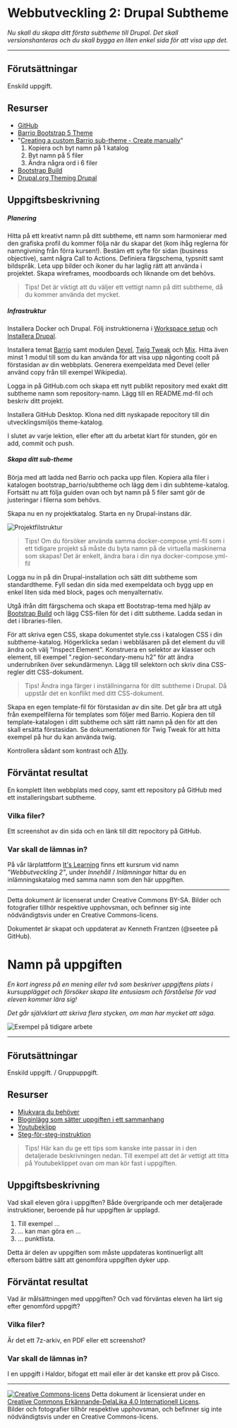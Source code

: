 # Webbutveckling 2: Drupal Subtheme

_Nu skall du skapa ditt första subtheme till Drupal. Det skall versionshanteras och du skall bygga en liten enkel sida för att visa upp det._

---

## Förutsättningar

Enskild uppgift. 

## Resurser

* [GitHub](https://github.com/)    
* [Barrio Bootstrap 5 Theme](https://www.drupal.org/project/bootstrap_barrio)   
* "[Creating a custom Barrio sub-theme - Create manually](https://www.drupal.org/docs/8/themes/barrio-bootstrap-4-drupal-89-theme/bootstrap-barrio-installation/creating-a-custom-barrio-sub-theme#s-create-manually)"  
  1) Kopiera och byt namn på 1 katalog   
  2) Byt namn på 5 filer   
  3) Ändra några ord i 6 filer   
* [Bootstrap Build](https://bootstrap.build/)    
* [Drupal.org Theming Drupal](https://www.drupal.org/docs/theming-drupal)    

## Uppgiftsbeskrivning

##### Planering

Hitta på ett kreativt namn på ditt subtheme, ett namn som harmonierar med den grafiska profil du kommer följa när du skapar det (kom ihåg reglerna för namngivning från förra kursen!). Bestäm ett syfte för sidan (business objective), samt några Call to Actions. Definiera färgschema, typsnitt samt bildspråk. Leta upp bilder och ikoner du har laglig rätt att använda i projektet. Skapa wireframes, moodboards och liknande om det behövs.

> Tips! Det är viktigt att du väljer ett vettigt namn på ditt subtheme, då du kommer använda det mycket. 

##### Infrastruktur

Installera Docker och Drupal. Följ instruktionerna i [Workspace setup](https://tcstenungsund.github.io/schedule/assignment.html?link=assignments/weuweb02-workspace_setup) och [Installera Drupal](https://tcstenungsund.github.io/schedule/assignment.html?link=assignments/weuweb02-installera_drupal).  

Installera temat [Barrio](https://www.drupal.org/project/bootstrap_barrio) samt modulen [Devel](https://www.drupal.org/project/devel), [Twig Tweak](https://www.drupal.org/project/twig_tweak) och [Mix](https://www.drupal.org/project/mix). Hitta även minst 1 modul till som du kan använda för att visa upp någonting coolt på förstasidan av din webbplats. Generera exempeldata med Devel (eller använd copy från till exempel Wikipedia).   
 
Logga in på GitHub.com och skapa ett nytt publikt repository med exakt ditt subtheme namn som repository-namn. Lägg till en README.md-fil och beskriv ditt projekt. 

Installera GitHub Desktop. Klona ned ditt nyskapade repocitory till din utvecklingsmiljös theme-katalog.   

I slutet av varje lektion, eller efter att du arbetat klart för stunden, gör en add, commit och push.   

##### Skapa ditt sub-theme

Börja med att ladda ned Barrio och packa upp filen. Kopiera alla filer i katalogen bootstrap_barrio/subtheme och lägg dem i din subhteme-katalog. Fortsätt nu att följa guiden ovan och byt namn på 5 filer samt gör de justeringar i filerna som behövs.  

Skapa nu en ny projektkatalog. Starta en ny Drupal-instans där.  

![Projektfilstruktur](https://i.imgur.com/9Ullbgu.png) 

> Tips! Om du försöker använda samma docker-compose.yml-fil som i ett tidigare projekt så måste du byta namn på de virtuella maskinerna som skapas! Det är enkelt, ändra bara i din nya docker-compose.yml-fil

Logga nu in på din Drupal-installation och sätt ditt subtheme som standardtheme. Fyll sedan din sida med exempeldata och bygg upp en enkel liten sida med block, pages och menyalternativ.

Utgå ifrån ditt färgschema och skapa ett Bootstrap-tema med hjälp av [Bootstrap Build](https://bootstrap.build/) och lägg CSS-filen för det i ditt subtheme. Ladda sedan in det i libraries-filen.   

För att skriva egen CSS, skapa dokumentet style.css i katalogen CSS i din subtheme-katalog. Högerklicka sedan i webbläsaren på det element du vill ändra och välj "Inspect Element". Konstruera en selektor av klasser och element, till exempel ".region-secondary-menu h2" för att ändra underrubriken över sekundärmenyn. Lägg till selektorn och skriv dina CSS-regler ditt CSS-dokument.

> Tips! Ändra inga färger i inställningarna för ditt subtheme i Drupal. Då uppstår det en konflikt med ditt CSS-dokument.

Skapa en egen template-fil för förstasidan av din site. Det går bra att utgå från exempelfilerna för templates som följer med Barrio. Kopiera den till template-katalogen i ditt subtheme och sätt rätt namn på den för att den skall ersätta förstasidan. Se dokumentationen för Twig Tweak för att hitta exempel på hur du kan använda twig.   

Kontrollera sådant som kontrast och [A11y](https://developer.mozilla.org/en-US/docs/Web/Accessibility).

## Förväntat resultat

En komplett liten webbplats med copy, samt ett repository på GitHub med ett installeringsbart subtheme. 

### Vilka filer?

Ett screenshot av din sida och en länk till ditt repocitory på GitHub.  

### Var skall de lämnas in?

På vår lärplattform [It's Learning](https://stenungsund.itslearning.com/) finns ett kursrum vid namn _"Webbutveckling 2"_, under _Innehåll_ / _Inlämningar_ hittar du en inlämningskatalog med samma namn som den här uppgiften.  

---

Detta dokument är licenserat under Creative Commons BY-SA. Bilder och fotografier tillhör respektive upphovsman, och befinner sig inte nödvändigtsvis under en Creative Commons-licens.

Dokumentet är skapat och uppdaterat av Kenneth Frantzen (@seetee på GitHub).



# Namn på uppgiften    

_En kort ingress på en mening eller två som beskriver uppgiftens plats i kursupplägget och försöker skapa lite entusiasm och förståelse för vad eleven kommer lära sig!_    

_Det går självklart att skriva flera stycken, om man har mycket att säga._  

![Exempel på tidigare arbete](https://user-images.githubusercontent.com/19572359/164434992-869c0759-2cbf-4fe4-9313-cb35a6ab2bef.png)      

---    

## Förutsättningar    

Enskild uppgift. / Gruppuppgift.

## Resurser

* [Mjukvara du behöver](https://tcstenungsund.se/)    
* [Bloginlägg som sätter uppgiften i ett sammanhang](https://tcstenungsund.se/)
* [Youtubeklipp](https://tcstenungsund.se/)
* [Steg-för-steg-instruktion](https://tcstenungsund.se/)

> Tips! Här kan du ge ett tips som kanske inte passar in i den detaljerade beskrivningen nedan. Till exempel att det är vettigt att titta på Youtubeklippet ovan om man kör fast i uppgiften.    

## Uppgiftsbeskrivning    

Vad skall eleven göra i uppgiften? Både övergripande och mer detaljerade instruktioner, beroende på hur uppgiften är upplagd. 

1) Till exempel ...   
2) ... kan man göra en ...    
3) ... punktlista.     

Detta är delen av uppgiften som måste uppdateras kontinuerligt allt eftersom bättre sätt att genomföra uppgiften dyker upp.    

## Förväntat resultat

Vad är målsättningen med uppgiften? Och vad förväntas eleven ha lärt sig efter genomförd uppgift?    

### Vilka filer?

Är det ett 7z-arkiv, en PDF eller ett screenshot?     

### Var skall de lämnas in?

I en uppgift i Haldor, bifogat ett mail eller är det kanske ett prov på Cisco.    

---     

[![Creative Commons-licens](https://i.creativecommons.org/l/by-sa/4.0/80x15.png)](http://creativecommons.org/licenses/by-sa/4.0/) Detta dokument är licensierat under en [Creative Commons Erkännande-DelaLika 4.0 Internationell Licens](http://creativecommons.org/licenses/by-sa/4.0/).    
Bilder och fotografier tillhör respektive upphovsman, och befinner sig inte nödvändigtsvis under en Creative Commons-licens.    
